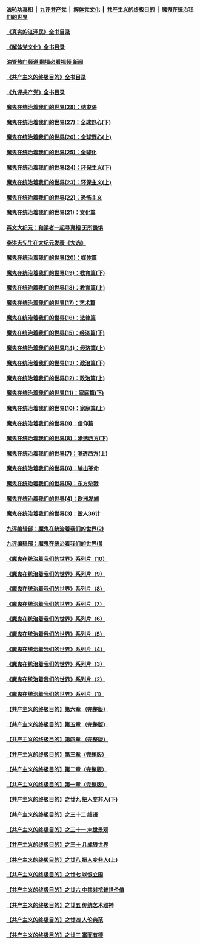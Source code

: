 ####  [法轮功真相](../../../../basic/blob/master/README.md?t=05010201) &nbsp;|&nbsp; [九评共产党](../../../../9ping.md/blob/master/README.md?t=05010201) &nbsp;|&nbsp; [解体党文化](../../../../jtdwh.md/blob/master/README.md?t=05010201)  &nbsp;|&nbsp; [共产主义的终极目的](../../../../gczydzjmd.md/blob/master/README.md?t=05010201) &nbsp;|&nbsp; [魔鬼在统治我们的世界](../../../../mgztzwmdsj.md/blob/master/README.md?t=05010201) 

#### [《真实的江泽民》全书目录](../pages/nsc422/n13721399.md?t=05010201) 

#### [《解体党文化》全书目录](../pages/nsc422/n13721157.md?t=05010201) 

#### [油管热门频道 翻墙必看视频 新闻](http://45.76.130.85:81/youtube.html?05010201)

#### [《共产主义的终极目的》全书目录](../pages/nsc422/n13721048.md?t=05010201) 

#### [《九评共产党》全书目录](../pages/nsc422/n13708085.md?t=05010201) 

#### [魔鬼在统治着我们的世界(28)：结束语](../pages/nsc422/n10936246.md?t=05010201) 

#### [魔鬼在统治着我们的世界(27)：全球野心(下)](../pages/nsc422/n10928319.md?t=05010201) 

#### [魔鬼在统治着我们的世界(26)：全球野心(上)](../pages/nsc422/n10900318.md?t=05010201) 

#### [魔鬼在统治着我们的世界(25)：全球化](../pages/nsc422/n10788205.md?t=05010201) 

#### [魔鬼在统治着我们的世界(24)：环保主义(下)](../pages/nsc422/n10695307.md?t=05010201) 

#### [魔鬼在统治着我们的世界(23)：环保主义(上)](../pages/nsc422/n10688613.md?t=05010201) 

#### [魔鬼在统治着我们的世界(22)：恐怖主义](../pages/nsc422/n10614727.md?t=05010201) 

#### [魔鬼在统治着我们的世界(21)：文化篇](../pages/nsc422/n10597706.md?t=05010201) 

#### [英文大纪元：和读者一起寻真相 无所畏惧](../pages/nsc422/n12542027.md?t=05010201) 

#### [李洪志先生在大纪元发表《大选》](../pages/nsc422/n12534746.md?t=05010201) 

#### [魔鬼在统治着我们的世界(20)：媒体篇](../pages/nsc422/n10586579.md?t=05010201) 

#### [魔鬼在统治着我们的世界(19)：教育篇(下)](../pages/nsc422/n10564808.md?t=05010201) 

#### [魔鬼在统治着我们的世界(18)：教育篇(上)](../pages/nsc422/n10526970.md?t=05010201) 

#### [魔鬼在统治着我们的世界(17)：艺术篇](../pages/nsc422/n10499093.md?t=05010201) 

#### [魔鬼在统治着我们的世界(16)：法律篇](../pages/nsc422/n10485969.md?t=05010201) 

#### [魔鬼在统治着我们的世界(15)：经济篇(下)](../pages/nsc422/n10469975.md?t=05010201) 

#### [魔鬼在统治着我们的世界(14)：经济篇(上)](../pages/nsc422/n10457370.md?t=05010201) 

#### [魔鬼在统治着我们的世界(13)：政治篇(下)](../pages/nsc422/n10448270.md?t=05010201) 

#### [魔鬼在统治着我们的世界(12)：政治篇(上)](../pages/nsc422/n10444576.md?t=05010201) 

#### [魔鬼在统治着我们的世界(11)：家庭篇(下)](../pages/nsc422/n10440961.md?t=05010201) 

#### [魔鬼在统治着我们的世界(10)：家庭篇(上)](../pages/nsc422/n10435448.md?t=05010201) 

#### [魔鬼在统治着我们的世界(9)：信仰篇](../pages/nsc422/n10432159.md?t=05010201) 

#### [魔鬼在统治着我们的世界(8)：渗透西方(下)](../pages/nsc422/n10429603.md?t=05010201) 

#### [魔鬼在统治着我们的世界(7)：渗透西方(上)](../pages/nsc422/n10426013.md?t=05010201) 

#### [魔鬼在统治着我们的世界(6)：输出革命](../pages/nsc422/n10421536.md?t=05010201) 

#### [魔鬼在统治着我们的世界(5)：东方杀戮](../pages/nsc422/n10417707.md?t=05010201) 

#### [魔鬼在统治着我们的世界(4)：欧洲发端](../pages/nsc422/n10414890.md?t=05010201) 

#### [魔鬼在统治着我们的世界(3)：毁人36计](../pages/nsc422/n10411583.md?t=05010201) 

#### [九评编辑部：魔鬼在统治着我们的世界(2)](../pages/nsc422/n10410036.md?t=05010201) 

#### [九评编辑部：魔鬼在统治着我们的世界(1)](../pages/nsc422/n10406825.md?t=05010201) 

#### [《魔鬼在统治着我们的世界》系列片（10）](../pages/nsc422/n12292670.md?t=05010201) 

#### [《魔鬼在统治着我们的世界》系列片（9）](../pages/nsc422/n12290859.md?t=05010201) 

#### [《魔鬼在统治着我们的世界》系列片（8）](../pages/nsc422/n12287445.md?t=05010201) 

#### [《魔鬼在统治着我们的世界》系列片（7）](../pages/nsc422/n12283425.md?t=05010201) 

#### [《魔鬼在统治着我们的世界》系列片（6）](../pages/nsc422/n12282314.md?t=05010201) 

#### [《魔鬼在统治着我们的世界》系列片（5）](../pages/nsc422/n12281419.md?t=05010201) 

#### [《魔鬼在统治着我们的世界》系列片（4）](../pages/nsc422/n12274024.md?t=05010201) 

#### [《魔鬼在统治着我们的世界》系列片（3）](../pages/nsc422/n12271322.md?t=05010201) 

#### [《魔鬼在统治着我们的世界》系列片（2）](../pages/nsc422/n12269049.md?t=05010201) 

#### [《魔鬼在统治着我们的世界》系列片（1）](../pages/nsc422/n12267575.md?t=05010201) 

#### [【共产主义的终极目的】第六章 （完整版）](../pages/nsc422/n11428913.md?t=05010201) 

#### [【共产主义的终极目的】第五章 （完整版）](../pages/nsc422/n11428912.md?t=05010201) 

#### [【共产主义的终极目的】第四章 （完整版）](../pages/nsc422/n11428907.md?t=05010201) 

#### [【共产主义的终极目的】第三章（完整版）](../pages/nsc422/n11428848.md?t=05010201) 

#### [【共产主义的终极目的】第二章（完整版）](../pages/nsc422/n11428831.md?t=05010201) 

#### [【共产主义的终极目的】第一章（完整版）](../pages/nsc422/n11417651.md?t=05010201) 

#### [【共产主义的终极目的】之廿九 把人变非人(下)](../pages/nsc422/n11344140.md?t=05010201) 

#### [【共产主义的终极目的】之三十二 结语](../pages/nsc422/n11360535.md?t=05010201) 

#### [【共产主义的终极目的】之三十一 末世景观](../pages/nsc422/n11351129.md?t=05010201) 

#### [【共产主义的终极目的】之三十 几成狼世界](../pages/nsc422/n11348280.md?t=05010201) 

#### [【共产主义的终极目的】之廿八 把人变非人(上)](../pages/nsc422/n11340492.md?t=05010201) 

#### [【共产主义的终极目的】之廿七 以恨立国](../pages/nsc422/n11336944.md?t=05010201) 

#### [【共产主义的终极目的】之廿六 中共对抗普世价值](../pages/nsc422/n11324785.md?t=05010201) 

#### [【共产主义的终极目的】之廿五 传统艺术颂神](../pages/nsc422/n11296396.md?t=05010201) 

#### [【共产主义的终极目的】之廿四 人伦典范](../pages/nsc422/n11296397.md?t=05010201) 

#### [【共产主义的终极目的】之廿三 富而有德](../pages/nsc422/n11283598.md?t=05010201) 

<img src='http://gfw-breaker.win/goodnews/indexes/nsc422.md' width='0px' height='0px'/>
